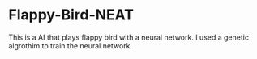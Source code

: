 # Flappy-Bird-NEAT

This is a AI that plays flappy bird with a neural network. I used a genetic algrothim to train the neural network.
